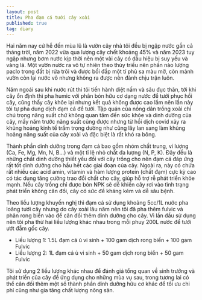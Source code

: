 ```yaml
---
layout: post
title: Pha đạm cá tưới cây xoài
published: true
tag: diary
---
```


Hai năm nay cứ hễ đến mùa lũ là vườn cây nhà tôi đều bị ngập nước gần cả tháng trời, năm 2022 vừa qua lượng cây chết khoảng 45% và năm 2023 tuy ngập nhưng bơm nước kịp thời nên một vài cây có dấu hiệu bị suy yếu và vàng lá. Một vườn nước ra vô tự nhiên theo thủy triều nên phần nào lượng paclo trong đất bị rửa trôi và được bồi đắp một tí phù sa màu mỡ, còn mảnh vườn còn lại nước vô nhưng không ra được nên đành chịu trận luôn.

Năm ngoái sau khi nước rút thì tôi tiến hành diệt nấm và sâu đục thân, tới khi cây ổn định thì pha humic với phân bón hữu cơ dạng nước để tưới phục hồi cây, cũng thấy cây khỏe lại nhưng kết quả không được cao lắm nên lần này tôi tự pha dung dịch đạm cá để tưới. Tập quán của nông dân trồng xoài chỉ chú trọng năng suất chứ không quan tâm đến sức khỏe và dinh dưỡng của cây, mấy năm trước năng suất cũng được nhưng từ hồi dịch covid xảy ra khủng hoảng kinh tế trầm trọng dường như cũng lây lan sang làm khủng hoảng năng suất của cây xoài và đặc biệt là rất khó ra bông.

Thành phần dinh dưỡng trong đạm cá bao gồm nhóm chất trung, vi lượng (Ca, Fe, Mg, Mn, N, B...) và một tỉ lệ nhỏ chất đa lượng (N, P, K). Đây đều là những chất dinh dưỡng thiết yếu đối với cây trồng cho nên đạm cá đáp ứng rất tốt dinh dưỡng cho hầu hết các giai đoạn của cây. Ngoài ra, này có chứa rất nhiều các acid amin, vitamin và hàm lượng protein (chất đạm) cực kỳ cao có tác dụng tăng cường trao đổi chất cho cây, giúp hỗ trợ rễ phát triển khỏe mạnh. Nếu cây trồng chỉ được bón NPK sẽ dễ khiến cây rơi vào tình trạng phát triển không cân đối, cây có sức đề kháng kém và dễ sâu bệnh.

Theo liều lượng khuyến nghị thì đạm cá sử dụng khoảng 5cc/1L nước pha loãng tưới cây nhưng do cây xoài lâu năm nên tôi đã pha thêm fulvic và phân rong biển vào để cân đối thêm dinh dưỡng cho cây. Vì lần đầu sử dụng nên tôi pha thử hai liều lượng khác nhau trong mỗi phuy 200L nước để tưới ướt đẫm gốc cây.

- Liều lượng 1: 1.5L đạm cá ủ vi sinh + 100 gam dịch rong biển + 100 gam Fulvic
- Liều lượng 2: 1L đạm cá ủ vi sinh + 50 gam dịch rong biển + 50 gam Fulvic

Tôi sử dụng 2 liều lượng khác nhau để đánh giá tổng quan về sinh trưởng và phát triển của cây để ứng dụng cho những mùa vụ sau, trong tương lai có thể cân đối thêm một số thành phần dinh dưỡng hữu cơ khác để tối ưu chi phí cũng như gia tăng chất lượng nông sản.

